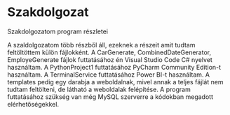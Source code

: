 # Szakdolgozat
Szakdolgozatom program részletei

A szaldolgozatom több részből áll, ezeknek a részeit amit tudtam feltöltöttem külön fájlokként. A CarGenerate, CombinedDateGenerator, EmployeGenerate fájlok futtatásához én Visual Studio Code C# nyelvet használtam. A PythonProject1 futtatásához PyCharm Community Edition-t használtam. A TerminalService futtatásához Power BI-t használtam. A templates pedig egy darabja a weboldalnak, mivel annak a teljes fájlát nem tudtam feltölteni, de látható a weboldalak felépítése. A program futtatásához szükség van még MySQL szerverre a kódokban megadott elérhetőségekkel.

